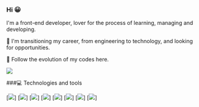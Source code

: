 ### Hi 😀

I'm a front-end developer, lover for the process of learning, managing and developing.

🔭 I'm transitioning my career, from engineering to technology, and looking for opportunities.

🌱 Follow the evolution of my codes here.

[<img src="https://img.shields.io/badge/linkedin-%230077B5.svg?&style=for-the-badge&logo=linkedin&logoColor=white" />](https://www.linkedin.com/in/engmatheusgarrido/) 

###💻 Technologies and tools

[<img src="https://img.shields.io/badge/JavaScript-F7DF1E?style=for-the-badge&logo=javascript&logoColor=black" />] 
[<img src="https://img.shields.io/badge/HTML-239120?style=for-the-badge&logo=html5&logoColor=white" />] 
[<img src="https://img.shields.io/badge/CSS-239120?&style=for-the-badge&logo=css3&logoColor=white" />] 
[<img src="https://img.shields.io/badge/Python-3776AB?style=for-the-badge&logo=python&logoColor=white" />] 
[<img src="https://img.shields.io/badge/React-20232A?style=for-the-badge&logo=react&logoColor=61DAFB" />] 
[<img src="https://img.shields.io/badge/Postman-FF6C37?style=for-the-badge&logo=Postman&logoColor=white" />] 
[<img src="https://img.shields.io/badge/GitHub-100000?style=for-the-badge&logo=github&logoColor=white" />] 
[<img src="https://img.shields.io/badge/Git-F05032?style=for-the-badge&logo=git&logoColor=white" />]
